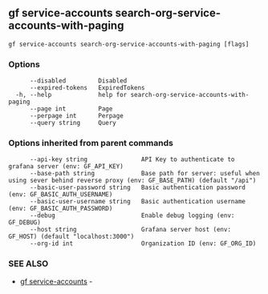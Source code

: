 ## gf service-accounts search-org-service-accounts-with-paging



```
gf service-accounts search-org-service-accounts-with-paging [flags]
```

### Options

```
      --disabled         Disabled
      --expired-tokens   ExpiredTokens
  -h, --help             help for search-org-service-accounts-with-paging
      --page int         Page
      --perpage int      Perpage
      --query string     Query
```

### Options inherited from parent commands

```
      --api-key string               API Key to authenticate to grafana server (env: GF_API_KEY)
      --base-path string             Base path for server: useful when using sever behind reverse proxy (env: GF_BASE_PATH) (default "/api")
      --basic-user-password string   Basic authentication password (env: GF_BASIC_AUTH_USERNAME)
      --basic-user-username string   Basic authentication username (env: GF_BASIC_AUTH_PASSWORD)
      --debug                        Enable debug logging (env: GF_DEBUG)
      --host string                  Grafana server host (env: GF_HOST) (default "localhost:3000")
      --org-id int                   Organization ID (env: GF_ORG_ID)
```

### SEE ALSO

* [gf service-accounts](gf_service-accounts.md)	 - 

